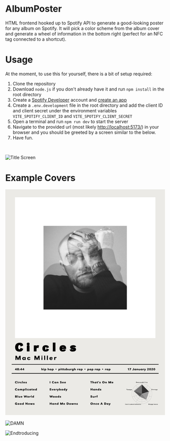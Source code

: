 # AlbumPoster
HTML frontend hooked up to Spotify API to generate a good-looking poster for any album on Spotify. It will pick a color scheme from the album cover and generate a wheel of information in the bottom right (perfect for an NFC tag connected to a shortcut).

# Usage

At the moment, to use this for yourself, there is a bit of setup required:
1. Clone the repository
2. Download `node.js` if you don't already have it and run `npm install` in the root directory
3. Create a [Spotify Developer](https://developer.spotify.com/) account and [create an app](https://developer.spotify.com/documentation/web-api/concepts/apps)
4. Create a `.env.development` file in the root directory and add the client ID and client secret under the environment variables `VITE_SPOTIFY_CLIENT_ID` and `VITE_SPOTIFY_CLIENT_SECRET`
5. Open a terminal and run `npm run dev` to start the server
6. Navigate to the provided url (most likely [http://localhost:5173/](http://localhost:5173/)) in your browser and you should be greeted by a screen similar to the below.
7. Have fun.

<br>

![Title Screen](https://drive.google.com/uc?id=15FKP3vM2q46IZE5bhLn3vbbBgnU7JjKR)

# Example Covers

![Circles](examples/Circles%20by%20Mac%20Miller.png)

![DAMN](examples/DAMN.%20by%20Kendrick%20Lamar.png)

![Endtroducing](examples/Endtroducing.....%20by%20DJ%20Shadow.png)
